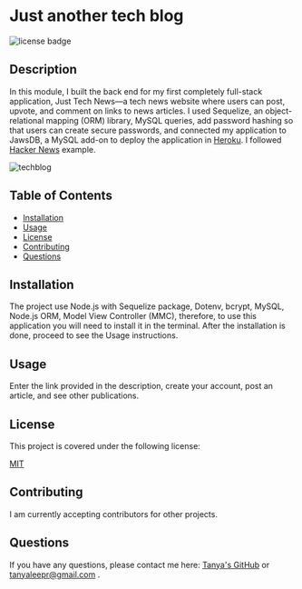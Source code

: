 # Just another tech blog

![license badge](https://img.shields.io/badge/license-MIT-brightgreen)

## Description

In this module, I built the back end for my first completely full-stack application, Just Tech News—a tech news website where users can post, upvote, and comment on links to news articles. I used Sequelize, an object-relational mapping (ORM) library, MySQL queries, add password hashing so that users can create secure passwords, and connected my application to JawsDB, a MySQL add-on to deploy the application in [Heroku](https://evening-forest-63026.herokuapp.com/). I followed [Hacker News](https://news.ycombinator.com/) example.


![techblog](https://user-images.githubusercontent.com/92898110/165638693-28025d07-5341-4ee4-9a3c-7b40d9b78add.jpg)

## Table of Contents

- [Installation](#installation)
- [Usage](#usage)
- [License](#license)
- [Contributing](#contributing)
- [Questions](#questions)
  <a name="installation"></a>

## Installation

The project use Node.js with Sequelize package, Dotenv, bcrypt, MySQL, Node.js ORM, Model View Controller (MMC), therefore, to use this application you will need to install it in the terminal. After the installation is done, proceed to see the Usage instructions. 


<a name="usage"></a>

## Usage

Enter the link provided in the description, create your account, post an article, and see other publications.
<a name="license"></a>

## License

This project is covered under the following license:

[MIT](https://www.mit.edu/~amini/LICENSE.md)

<a name="contributing"></a>

## Contributing

I am currently accepting contributors for other projects.

<a name="questions"></a>

## Questions

If you have any questions, please contact me here: [Tanya's GitHub](https://github.com/tanyaleepr) or <tanyaleepr@gmail.com> .
